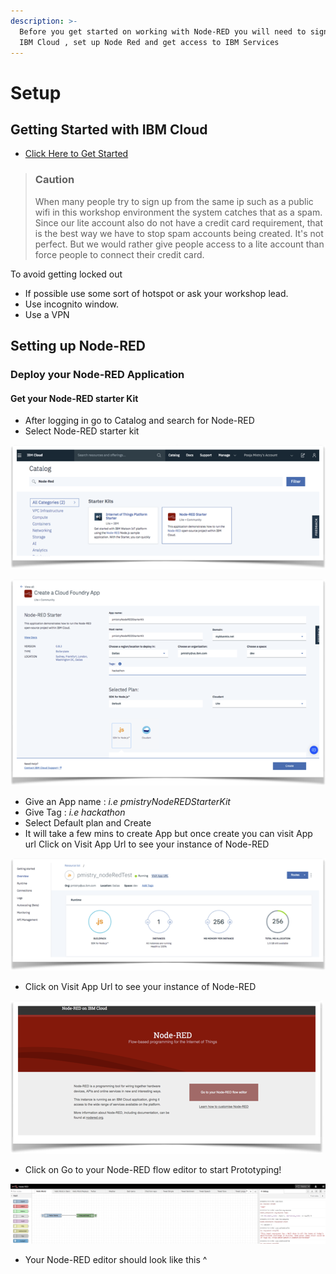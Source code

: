 ```yaml
---
description: >-
  Before you get started on working with Node-RED you will need to sign up for
  IBM Cloud , set up Node Red and get access to IBM Services
---
```


# Setup

## Getting Started with IBM Cloud

* [Click Here to Get Started](https://ibm.biz/BdzMZG)

> ### Caution
>
> When many people try to sign up from the same ip such as a public wifi in this workshop environment the system catches that as a spam. Since our lite account also do not have a credit card requirement, that is the best way we have to stop spam accounts being created. It's not perfect. But we would rather give people access to a lite account than force people to connect their credit card.

To avoid getting locked out

* If possible use some sort of hotspot or ask your workshop lead.
* Use incognito window. 
* Use a VPN

## Setting up Node-RED

### Deploy your Node-RED Application 

#### Get your Node-RED starter Kit 

* After logging in go to Catalog and search for Node-RED
* Select Node-RED starter kit

![](.gitbook/assets/image%20%2812%29.png)

![](.gitbook/assets/image%20%2836%29.png)

* Give an App name : _i.e pmistryNodeREDStarterKit_
* Give Tag : _i.e hackathon_
* Select Default plan and Create 
* It will take a few mins to create App but once create you can visit App url Click on Visit App Url to see your instance of Node-RED

![](.gitbook/assets/image%20%2818%29.png)

* Click on Visit App Url to see your instance of Node-RED

![](.gitbook/assets/image%20%2821%29.png)

* Click on Go to your Node-RED flow editor to start Prototyping!

![](.gitbook/assets/image%20%2816%29.png)

* Your Node-RED editor should look like this ^ 

